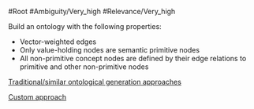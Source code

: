 #Root
#Ambiguity/Very_high 
#Relevance/Very_high

Build an ontology with the following properties:
- Vector-weighted edges
- Only value-holding nodes are semantic primitive nodes
- All non-primitive concept nodes are defined by their edge relations to primitive and other non-primitive nodes

[Traditional/similar ontological generation approaches](Existing-Ontology-Generation-Approaches.md)

[Custom approach](Create-Bijective-Mapping-to-Primitive-English-Grammar.md)